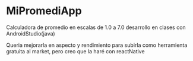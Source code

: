 # MiPromediApp
Calculadora de promedio en escalas de 1.0 a 7.0 desarrollo en clases con AndroidStudio(java)

Queria mejorarla en aspecto y rendimiento para subirla como herramienta gratuita al market, pero creo que la haré con reactNative

